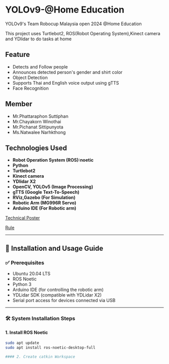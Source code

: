# YOLOv9-@Home Education 
YOLOv9's Team Robocup Malaysia open 2024 @Home Education

This project uses Turtlebot2, ROS(Robot Operating System),Kinect camera and YDlidar to do tasks at home
## Feature
- Detects and Follow people
- Announces detected person's gender and shirt color
- Object Detection
- Supports Thai and English voice output using gTTS
- Face Recognition
## Member
- Mr.Phattaraphon Suttiphan
- Mr.Chayakorn Winothai
- Mr.Pichanat Sittipunyota
- Ms.Natwalee Narhkthong
## Technologies Used
- **Robot Operation System (ROS):noetic**
- **Python**
- **Turtlebot2**
- **Kinect camera**
- **YDlidar X2**
- **OpenCV, YOLOv5 (Image Processing)**
- **gTTS (Google Text-To-Speech)**
- **RViz,Gazebo (For Simulation)**
- **Robotic Arm (MG996R Servo)**
- **Arduino IDE (For Robotic arm)**
  
[Technical Poster](Rules\Poster-YOLOv9.pdf)


[Rule](Rules\Rule2024RoboCup@HomeEducation.pdf)

---

## 🚀 Installation and Usage Guide

### ✅ Prerequisites
- Ubuntu 20.04 LTS
- ROS Noetic
- Python 3
- Arduino IDE (for controlling the robotic arm)
- YDLidar SDK (compatible with YDLidar X2)
- Serial port access for devices connected via USB

---

### 🛠 System Installation Steps

#### 1. Install ROS Noetic
```bash
sudo apt update
sudo apt install ros-noetic-desktop-full

#### 2. Create catkin Workspace

